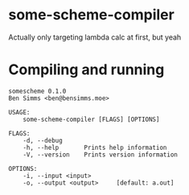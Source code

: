 # some-scheme-compiler
Actually only targeting lambda calc at first, but yeah

# Compiling and running

```
somescheme 0.1.0
Ben Simms <ben@bensimms.moe>

USAGE:
    some-scheme-compiler [FLAGS] [OPTIONS]

FLAGS:
    -d, --debug
    -h, --help       Prints help information
    -V, --version    Prints version information

OPTIONS:
    -i, --input <input>
    -o, --output <output>     [default: a.out]
```
